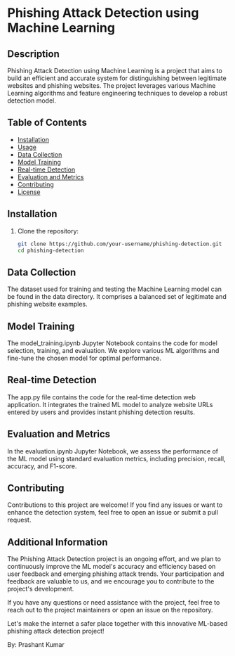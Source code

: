 # Phishing Attack Detection using Machine Learning

## Description

Phishing Attack Detection using Machine Learning is a project that aims to build an efficient and accurate system for distinguishing between legitimate websites and phishing websites. The project leverages various Machine Learning algorithms and feature engineering techniques to develop a robust detection model.

## Table of Contents

- [Installation](#installation)
- [Usage](#usage)
- [Data Collection](#data-collection)
- [Model Training](#model-training)
- [Real-time Detection](#real-time-detection)
- [Evaluation and Metrics](#evaluation-and-metrics)
- [Contributing](#contributing)
- [License](#license)

## Installation

1. Clone the repository:

   ```bash
   git clone https://github.com/your-username/phishing-detection.git
   cd phishing-detection

## Data Collection
The dataset used for training and testing the Machine Learning model can be found in the data directory. It comprises a balanced set of legitimate and phishing website examples.

## Model Training
The model_training.ipynb Jupyter Notebook contains the code for model selection, training, and evaluation. We explore various ML algorithms and fine-tune the chosen model for optimal performance.

## Real-time Detection
The app.py file contains the code for the real-time detection web application. It integrates the trained ML model to analyze website URLs entered by users and provides instant phishing detection results.

## Evaluation and Metrics
In the evaluation.ipynb Jupyter Notebook, we assess the performance of the ML model using standard evaluation metrics, including precision, recall, accuracy, and F1-score.

## Contributing
Contributions to this project are welcome! If you find any issues or want to enhance the detection system, feel free to open an issue or submit a pull request.


## Additional Information 
The Phishing Attack Detection project is an ongoing effort, and we plan to continuously improve the ML model's accuracy and efficiency based on user feedback and emerging phishing attack trends. Your participation and feedback are valuable to us, and we encourage you to contribute to the project's development.

If you have any questions or need assistance with the project, feel free to reach out to the project maintainers or open an issue on the repository.

Let's make the internet a safer place together with this innovative ML-based phishing attack detection project!

By: Prashant Kumar
